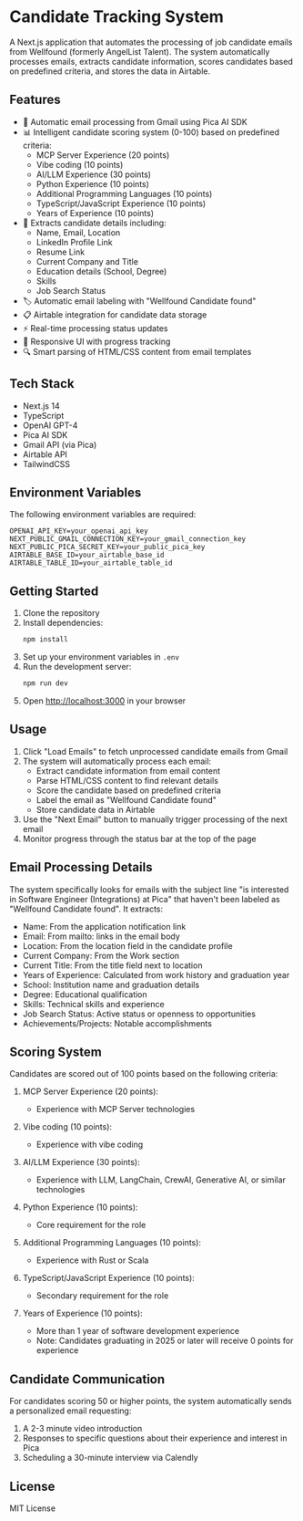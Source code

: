 # Candidate Tracking System

A Next.js application that automates the processing of job candidate emails from Wellfound (formerly AngelList Talent). The system automatically processes emails, extracts candidate information, scores candidates based on predefined criteria, and stores the data in Airtable.

## Features

- 🔄 Automatic email processing from Gmail using Pica AI SDK
- 📊 Intelligent candidate scoring system (0-100) based on predefined criteria:
  - MCP Server Experience (20 points)
  - Vibe coding (10 points)
  - AI/LLM Experience (30 points)
  - Python Experience (10 points)
  - Additional Programming Languages (10 points)
  - TypeScript/JavaScript Experience (10 points)
  - Years of Experience (10 points)
- 📝 Extracts candidate details including:
  - Name, Email, Location
  - LinkedIn Profile Link
  - Resume Link
  - Current Company and Title
  - Education details (School, Degree)
  - Skills
  - Job Search Status
- 🏷️ Automatic email labeling with "Wellfound Candidate found"
- 📋 Airtable integration for candidate data storage
- ⚡ Real-time processing status updates
- 📱 Responsive UI with progress tracking
- 🔍 Smart parsing of HTML/CSS content from email templates

## Tech Stack

- Next.js 14
- TypeScript
- OpenAI GPT-4
- Pica AI SDK
- Gmail API (via Pica)
- Airtable API
- TailwindCSS

## Environment Variables

The following environment variables are required:

```env
OPENAI_API_KEY=your_openai_api_key
NEXT_PUBLIC_GMAIL_CONNECTION_KEY=your_gmail_connection_key
NEXT_PUBLIC_PICA_SECRET_KEY=your_public_pica_key
AIRTABLE_BASE_ID=your_airtable_base_id
AIRTABLE_TABLE_ID=your_airtable_table_id
```

## Getting Started

1. Clone the repository
2. Install dependencies:
   ```bash
   npm install
   ```
3. Set up your environment variables in `.env`
4. Run the development server:
   ```bash
   npm run dev
   ```
5. Open [http://localhost:3000](http://localhost:3000) in your browser

## Usage

1. Click "Load Emails" to fetch unprocessed candidate emails from Gmail
2. The system will automatically process each email:
   - Extract candidate information from email content
   - Parse HTML/CSS content to find relevant details
   - Score the candidate based on predefined criteria
   - Label the email as "Wellfound Candidate found"
   - Store candidate data in Airtable
3. Use the "Next Email" button to manually trigger processing of the next email
4. Monitor progress through the status bar at the top of the page

## Email Processing Details

The system specifically looks for emails with the subject line "is interested in Software Engineer (Integrations) at Pica" that haven't been labeled as "Wellfound Candidate found". It extracts:

- Name: From the application notification link
- Email: From mailto: links in the email body
- Location: From the location field in the candidate profile
- Current Company: From the Work section
- Current Title: From the title field next to location
- Years of Experience: Calculated from work history and graduation year
- School: Institution name and graduation details
- Degree: Educational qualification
- Skills: Technical skills and experience
- Job Search Status: Active status or openness to opportunities
- Achievements/Projects: Notable accomplishments

## Scoring System

Candidates are scored out of 100 points based on the following criteria:

1. MCP Server Experience (20 points):
   - Experience with MCP Server technologies

2. Vibe coding (10 points):
   - Experience with vibe coding

3. AI/LLM Experience (30 points):
   - Experience with LLM, LangChain, CrewAI, Generative AI, or similar technologies

4. Python Experience (10 points):
   - Core requirement for the role

5. Additional Programming Languages (10 points):
   - Experience with Rust or Scala

6. TypeScript/JavaScript Experience (10 points):
   - Secondary requirement for the role

7. Years of Experience (10 points):
   - More than 1 year of software development experience
   - Note: Candidates graduating in 2025 or later will receive 0 points for experience

## Candidate Communication

For candidates scoring 50 or higher points, the system automatically sends a personalized email requesting:
1. A 2-3 minute video introduction
2. Responses to specific questions about their experience and interest in Pica
3. Scheduling a 30-minute interview via Calendly

## License

MIT License
